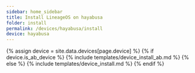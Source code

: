 ```yaml
---
sidebar: home_sidebar
title: Install LineageOS on hayabusa
folder: install
permalink: /devices/hayabusa/install
device: hayabusa
---
```

{% assign device = site.data.devices[page.device] %}
{% if device.is_ab_device %}
{% include templates/device_install_ab.md %}
{% else %}
{% include templates/device_install.md %}
{% endif %}
